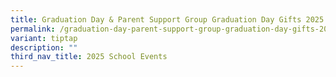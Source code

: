```yaml
---
title: Graduation Day & Parent Support Group Graduation Day Gifts 2025
permalink: /graduation-day-parent-support-group-graduation-day-gifts-2025/
variant: tiptap
description: ""
third_nav_title: 2025 School Events
---
```

